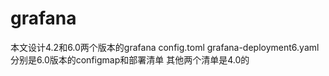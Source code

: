# grafana
本文设计4.2和6.0两个版本的grafana
config.toml  grafana-deployment6.yaml分别是6.0版本的configmap和部署清单
其他两个清单是4.0的
